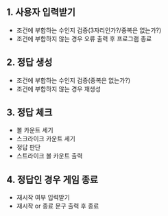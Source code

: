 ## 1. 사용자 입력받기
- 조건에 부합하는 수인지 검증(3자리인가?/중복은 없는가?)
- 조건에 부합하지 않는 경우 오류 출력 후 프로그램 종료

## 2. 정답 생성
- 조건에 부합하는 수인지 검증(중복은 없는가?)
- 조건에 부합하지 않는 경우 재생성

## 3. 정답 체크
- 볼 카운트 세기
- 스크라이크 카운트 세기
- 정답 판단
- 스트라이크 볼 카운트 출력

## 4. 정답인 경우 게임 종료
- 재시작 여부 입력받기
- 재시작 or 종료 문구 출력 후 종료
